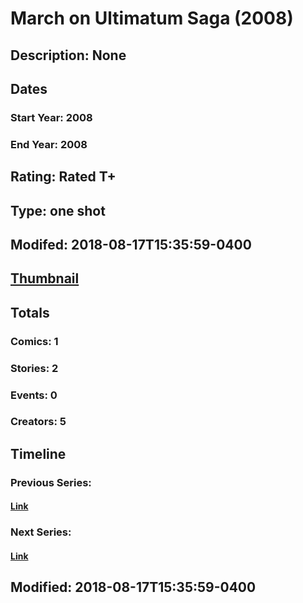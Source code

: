 # March on Ultimatum Saga (2008)
## Description: None
## Dates
### Start Year: 2008
### End Year: 2008
## Rating: Rated T+
## Type: one shot
## Modifed: 2018-08-17T15:35:59-0400
## [Thumbnail](http://i.annihil.us/u/prod/marvel/i/mg/b/40/image_not_available.jpg)
## Totals
### Comics: 1
### Stories: 2
### Events: 0
### Creators: 5
## Timeline
### Previous Series: 
#### [Link]()
### Next Series: 
#### [Link]()
## Modified: 2018-08-17T15:35:59-0400